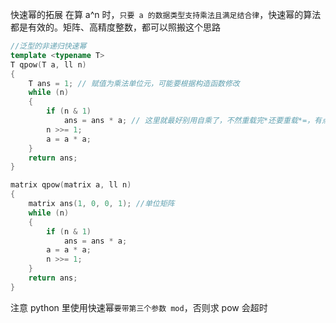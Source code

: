 快速幂的拓展
在算 a^n 时，`只要 a 的数据类型支持乘法且满足结合律`，快速幂的算法都是有效的。矩阵、高精度整数，都可以照搬这个思路

```C++
//泛型的非递归快速幂
template <typename T>
T qpow(T a, ll n)
{
    T ans = 1; // 赋值为乘法单位元，可能要根据构造函数修改
    while (n)
    {
        if (n & 1)
            ans = ans * a; // 这里就最好别用自乘了，不然重载完*还要重载*=，有点麻烦。
        n >>= 1;
        a = a * a;
    }
    return ans;
}
```

```C++
matrix qpow(matrix a, ll n)
{
    matrix ans(1, 0, 0, 1); //单位矩阵
    while (n)
    {
        if (n & 1)
            ans = ans * a;
        a = a * a;
        n >>= 1;
    }
    return ans;
}
```

注意 python 里使用快速幂`要带第三个参数 mod`，否则求 pow 会超时
